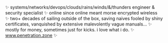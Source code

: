 ✨ systems/networks/devops/clouds/rains/winds/&/thunders engineer & security specialist 
✨ online since online meant morse encrypted wireless  
✨ two+ decades of sailing outside of the box, saving naives fooled by shiny certificates, vanquished by extensive malevolently vague manuals... 
✨ mostly for money, sometimes just for kicks. i love what i do. 
✨ www.penetration.zone ✨
